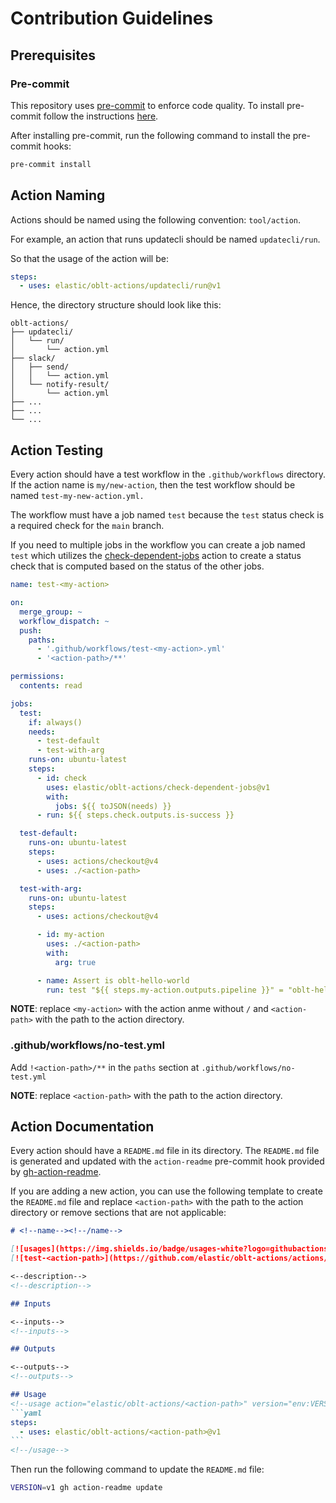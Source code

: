 # Contribution Guidelines

## Prerequisites

### Pre-commit

This repository uses [pre-commit](https://pre-commit.com/) to enforce code quality.
To install pre-commit follow the instructions [here](https://pre-commit.com/#install).

After installing pre-commit, run the following command to install the pre-commit hooks:

```bash
pre-commit install
```

## Action Naming

Actions should be named using the following convention: `tool/action`.

For example, an action that runs updatecli should be named `updatecli/run`.

So that the usage of the action will be:

```yaml
steps:
  - uses: elastic/oblt-actions/updatecli/run@v1
```

Hence, the directory structure should look like this:

```
oblt-actions/
├── updatecli/
│   └── run/
│       └── action.yml
├── slack/
│   ├── send/
│   │   └── action.yml
│   └── notify-result/
│       └── action.yml
├── ...
├── ...
└── ...
```

## Action Testing

Every action should have a test workflow in the `.github/workflows` directory.
If the action name is `my/new-action`, then the test workflow should be named `test-my-new-action.yml.`

The workflow must have a job named `test` because the `test` status check is a required check for the `main` branch.

If you need to multiple jobs in the workflow you can create a job named `test` which utilizes the [check-dependent-jobs](../check-dependent-jobs) action
to create a status check that is computed based on the status of the other jobs.

```yaml
name: test-<my-action>

on:
  merge_group: ~
  workflow_dispatch: ~
  push:
    paths:
      - '.github/workflows/test-<my-action>.yml'
      - '<action-path>/**'

permissions:
  contents: read

jobs:
  test:
    if: always()
    needs:
      - test-default
      - test-with-arg
    runs-on: ubuntu-latest
    steps:
      - id: check
        uses: elastic/oblt-actions/check-dependent-jobs@v1
        with:
          jobs: ${{ toJSON(needs) }}
      - run: ${{ steps.check.outputs.is-success }}

  test-default:
    runs-on: ubuntu-latest
    steps:
      - uses: actions/checkout@v4
      - uses: ./<action-path>

  test-with-arg:
    runs-on: ubuntu-latest
    steps:
      - uses: actions/checkout@v4

      - id: my-action
        uses: ./<action-path>
        with:
          arg: true

      - name: Assert is oblt-hello-world
        run: test "${{ steps.my-action.outputs.pipeline }}" = "oblt-hello-world"
```

**NOTE**: replace `<my-action>` with the action anme without `/` and `<action-path>` with the path to the action directory.

### .github/workflows/no-test.yml

Add `!<action-path>/**` in the `paths` section at `.github/workflows/no-test.yml`

**NOTE**: replace `<action-path>` with the path to the action directory.

## Action Documentation
Every action should have a `README.md` file in its directory.
The `README.md` file is generated and updated with the `action-readme`
pre-commit hook provided by [gh-action-readme](https://github.com/reakaleek/gh-action-readme).

If you are adding a new action, you can use the following template to create the `README.md` file
and replace `<action-path>` with the path to the action directory or remove sections that are not applicable:

````markdown
# <!--name--><!--/name-->

[![usages](https://img.shields.io/badge/usages-white?logo=githubactions&logoColor=blue)](https://github.com/search?q=elastic%2Foblt-actions%2F<action-path>+%28path%3A.github%2Fworkflows+OR+path%3A**%2Faction.yml+OR+path%3A**%2Faction.yaml%29&type=code)
[![test-<action-path>](https://github.com/elastic/oblt-actions/actions/workflows/test-<action-path>.yml/badge.svg?branch=main)](https://github.com/elastic/oblt-actions/actions/workflows/test-<action-path>.yml)

<--description-->
<!--description-->

## Inputs

<--inputs-->
<!--inputs-->

## Outputs

<--outputs-->
<!--outputs-->

## Usage
<!--usage action="elastic/oblt-actions/<action-path>" version="env:VERSION"-->
```yaml
steps:
  - uses: elastic/oblt-actions/<action-path>@v1
```
<!--/usage-->
````

Then run the following command to update the `README.md` file:

```bash
VERSION=v1 gh action-readme update
```
